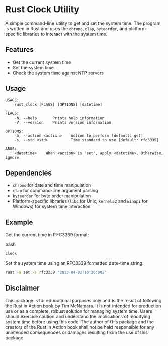 Rust Clock Utility
==================

A simple command-line utility to get and set the system time. The program is written in Rust and uses the `chrono`, `clap`, `byteorder`, and platform-specific libraries to interact with the system time.

Features
--------

* Get the current system time
* Set the system time
* Check the system time against NTP servers

Usage
-----

```vbnet
USAGE:
    rust_clock [FLAGS] [OPTIONS] [datetime]

FLAGS:
    -h, --help       Prints help information
    -V, --version    Prints version information

OPTIONS:
    -a, --action <action>    Action to perform [default: get]
    -s, --std <std>          Time standard to use [default: rfc3339]

ARGS:
    <datetime>    When <action> is 'set', apply <datetime>. Otherwise, ignore.
```

Dependencies
------------

* `chrono` for date and time manipulation
* `clap` for command-line argument parsing
* `byteorder` for byte order manipulation
* Platform-specific libraries (`libc` for Unix, `kernel32` and `winapi` for Windows) for system time interaction

Example
-------

Get the current time in RFC3339 format:

bash

```bash
clock
```

Set the system time using an RFC3339 formatted date-time string:

```bash
rust -a set -s rfc3339 "2023-04-03T10:30:00Z"
```

Disclaimer
----------

This package is for educational purposes only and is the result of following the Rust in Action book by Tim McNamara. It is not intended for production use or as a complete, robust solution for managing system time. Users should exercise caution and understand the implications of modifying system time before using this code. The author of this package and the creators of the Rust in Action book shall not be held responsible for any unintended consequences or damages resulting from the use of this package.
